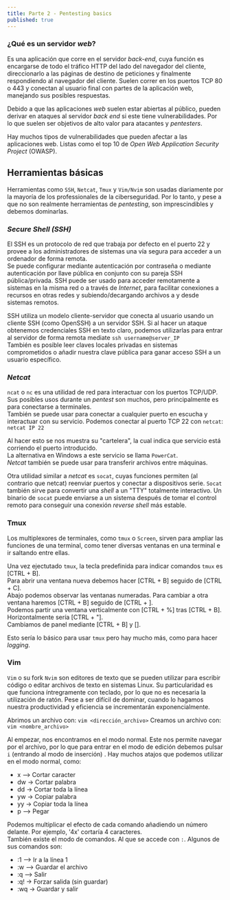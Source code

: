 ```yaml
---
title: Parte 2 - Pentesting basics
published: true
---
```


### [](#header-1)¿Qué es un servidor _web_?

Es una aplicación que corre en el servidor _back-end_, cuya función es encargarse de todo el tráfico HTTP del lado del navegador del cliente, direccionarlo a las páginas de destino
de peticiones y finalmente respondiendo al navegador del cliente. Suelen correr en los puertos TCP 80 o 443 y conectan al usuario final con partes de la aplicación web, manejando sus
posibles respuestas.

Debido a que las aplicaciones _web_ suelen estar abiertas al público, pueden derivar en ataques al servidor _back end_ si este tiene vulnerabilidades. Por lo que suelen ser objetivos de
alto valor para atacantes y _pentesters_.

Hay muchos tipos de vulnerabilidades que pueden afectar a las aplicaciones web. Listas como el top 10 de _Open Web Application Security Project_ (OWASP).

## [](#header-2)Herramientas básicas

Herramientas como `SSH`, `Netcat`, `Tmux` y `Vim/Nvim` son usadas diariamente por la mayoría de los professionales de la ciberseguridad. Por lo tanto, y pese a que no son realmente
herramientas de _pentesting_, son imprescindibles y debemos dominarlas.

### [](#header-3)_Secure Shell (SSH)_

El SSH es un protocolo de red que trabaja por defecto en el puerto 22 y provee a los administradores de sistemas una vía segura para acceder a un ordenador de forma remota.  
Se puede configurar mediante autenticación por contraseña o mediante autenticación por llave pública en conjunto con su pareja SSH pública/privada. SSH puede ser usado para acceder
remotamente a sistemas en la misma red o a través de _Internet_, para facilitar conexiones a recursos en otras redes y subiendo/decargando archivos a y desde sistemas remotos.

SSH utiliza un modelo cliente-servidor que conecta al usuario usando un cliente SSH (como OpenSSH) a un servidor SSH. Si al hacer un ataque obtenemos credenciales SSH en texto claro, 
podemos utilizarlas para entrar al servidor de forma remota mediate `ssh username@server_IP`  
También es posible leer claves locales privadas en sistemas comprometidos o añadir nuestra clave pública para ganar acceso SSH a un usuario específico.

### [](#header-4)_Netcat_

`ncat` o `nc` es una utilidad de red para interactuar con los puertos TCP/UDP. Sus posibles usos durante un _pentest_ son muchos, pero principalmente es para conectarse a terminales.  
También se puede usar para conectar a cualquier puerto en escucha y interactuar con su servicio. Podemos conectar al puerto TCP 22 con `netcat`:  
`netcat IP 22`

Al hacer esto se nos muestra su "cartelera", la cual indica que servicio está corriendo el puerto introducido.  
La alternativa en Windows a este servicio se llama `PowerCat`.  
_Netcat_ también se puede usar para transferir archivos entre máquinas.

Otra utilidad similar a _netcat_ es `socat`, cuyas funciones permiten (al contrario que netcat) reenviar puertos y conectar a dispositivos serie. `Socat` también sirve para 
convertir una _shell_ a un "TTY" totalmente interactivo. Un binario de `socat` puede enviarse a un sistema después de tomar el control remoto para conseguir una conexión _reverse shell_
más estable.

### [](#header-5)Tmux

Los multiplexores de terminales, como `tmux` o `Screen`, sirven para ampliar las funciones de una terminal, como tener diversas ventanas en una terminal e ir saltando entre ellas.

Una vez ejectutado `tmux`, la tecla predefinida para indicar comandos `tmux` es [CTRL + B].  
Para abrir una ventana nueva debemos hacer [CTRL + B] seguido de [CTRL + C].  
Abajo podemos observar las ventanas numeradas. Para cambiar a otra ventana haremos [CTRL + B]
seguido de [CTRL + <numVentana>].  
Podemos partir una ventana verticalmente con [CTRL + %] tras [CTRL + B]. Horizontalmente
sería [CTRL + "].  
Cambiamos de panel mediante [CTRL + B] y [<flechaDir>].

Esto sería lo básico para usar `tmux` pero hay mucho más, como para hacer _logging_.

### [](#header-6)Vim

`Vim` o su fork `Nvim` son editores de texto que se pueden utilizar para escribir código o editar archivos de texto en sistemas Linux. Su particularidad es que funciona íntregramente con
teclado, por lo que no es necesaria la utilización de ratón. Pese a ser difícil de dominar, cuando lo hagamos nuestra productividad y eficiencia se incrementarán exponencialmente.

Abrimos un archivo con: `vim <dirección_archivo>`
Creamos un archivo con: `vim <nombre_archivo>`

Al empezar, nos encontramos en el modo normal. Este nos permite navegar por el archivo, por lo que para entrar en el modo de edición debemos pulsar `i` (entrando al modo de inserción)
. Hay muchos atajos que podemos utilizar en el modo normal, como:
- x --> Cortar caracter
- dw -> Cortar palabra
- dd -> Cortar toda la línea
- yw -> Copiar palabra
- yy -> Copiar toda la línea
- p --> Pegar

Podemos multiplicar el efecto de cada comando añadiendo un número delante. Por ejemplo, '4x' cortaría 4 caracteres.  
También existe el modo de comandos. Al que se accede con `:`. Algunos de sus comandos son:
- :1 --> Ir a la línea 1
- :w --> Guardar el archivo
- :q --> Salir
- :q! -> Forzar salida (sin guardar)
- :wq -> Guardar y salir
